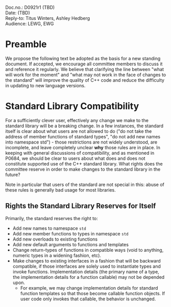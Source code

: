 Doc.no.: D0921r1 (TBD)<br>
Date: (TBD)<br>
Reply-to: Titus Winters, Ashley Hedberg<br>
Audience: LEWG, EWG

# Preamble

We propose the following text be adopted as the basis for a new standing
document.  If accepted, we encourage all committee members to discuss it and
reference it regularly. We believe that clarifying the line between "what will
work for the moment" and "what may not work in the face of changes to the
standard" will improve the quality of C++ code and reduce the difficulty in
updating to new language versions.

# Standard Library Compatibility

For a sufficiently clever user, effectively any change we make to the standard
library will be a breaking change. In a few instances, the standard itself is
clear about what users are not allowed to do ("do not take the address of member
functions of standard types", "do not add new names into namespace std") - those
restrictions are not widely understood, are incomplete, and leave completely
unclear **why** those rules are in place. In keeping with general discussions of
compatibility, and as mentioned in P0684, we should be clear to users about what
does and does not constitute supported use of the C++ standard library.  What
rights does the committee reserve in order to make changes to the standard
library in the future? 

Note in particular that users of the standard are not special in this: abuse of
these rules is generally bad usage for most libraries.

## Rights the Standard Library Reserves for Itself

Primarily, the standard reserves the right to:

*   Add new names to namespace `std`
*   Add new member functions to types in namespace `std`
*   Add new overloads to existing functions
*   Add new default arguments to functions and templates
*   Change return-types of functions in compatible ways (void to anything,
    numeric types in a widening fashion, etc).
*   Make changes to existing interfaces in a fashion that will be backward
    compatible, if those interfaces are solely used to instantiate types and
    invoke functions. Implementation details (the primary name of a type, the
    implementation details for a function callable) may not be depended upon.
    *   For example, we may change implementation details for standard function
        templates so that those become callable function objects. If user code
        only invokes that callable, the behavior is unchanged. 

